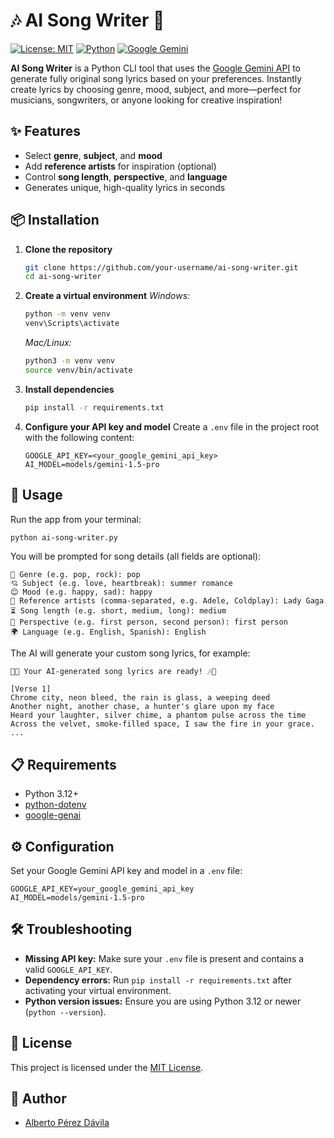 # 🎶 AI Song Writer 🎤

[![License: MIT](https://img.shields.io/badge/License-MIT-yellow.svg)](LICENSE) [![Python](https://img.shields.io/badge/Python-3.12-blue.svg)](https://www.python.org/) [![Google Gemini](https://img.shields.io/badge/Google%20Gemini-API-blue.svg)](https://ai.google.dev/)

**AI Song Writer** is a Python CLI tool that uses the [Google Gemini API](https://ai.google.dev/) to generate fully original song lyrics based on your preferences. Instantly create lyrics by choosing genre, mood, subject, and more—perfect for musicians, songwriters, or anyone looking for creative inspiration!

## ✨ Features
- Select **genre**, **subject**, and **mood**
- Add **reference artists** for inspiration (optional)
- Control **song length**, **perspective**, and **language**
- Generates unique, high-quality lyrics in seconds

## 📦 Installation

1. **Clone the repository**
	```bash
	git clone https://github.com/your-username/ai-song-writer.git
	cd ai-song-writer
	```

2. **Create a virtual environment**
	*Windows:*
	  ```bash
	  python -m venv venv
	  venv\Scripts\activate
	  ```
	*Mac/Linux:*
	  ```bash
	  python3 -m venv venv
	  source venv/bin/activate
	  ```

3. **Install dependencies**
	```bash
	pip install -r requirements.txt
	```

4. **Configure your API key and model**
	Create a `.env` file in the project root with the following content:
	  ```env
	  GOOGLE_API_KEY=<your_google_gemini_api_key>
	  AI_MODEL=models/gemini-1.5-pro
	  ```

## 🚀 Usage

Run the app from your terminal:

```bash
python ai-song-writer.py
```

You will be prompted for song details (all fields are optional):

```
🎸 Genre (e.g. pop, rock): pop
💘 Subject (e.g. love, heartbreak): summer romance
😊 Mood (e.g. happy, sad): happy
🎤 Reference artists (comma-separated, e.g. Adele, Coldplay): Lady Gaga
⏳ Song length (e.g. short, medium, long): medium
👀 Perspective (e.g. first person, second person): first person
🌍 Language (e.g. English, Spanish): English
```

The AI will generate your custom song lyrics, for example:

```
🎉✨ Your AI-generated song lyrics are ready! 🎶📝

[Verse 1]
Chrome city, neon bleed, the rain is glass, a weeping deed
Another night, another chase, a hunter's glare upon my face
Heard your laughter, silver chime, a phantom pulse across the time
Across the velvet, smoke-filled space, I saw the fire in your grace.
...
```

## 📋 Requirements

- Python 3.12+
- [python-dotenv](https://pypi.org/project/python-dotenv/)
- [google-genai](https://pypi.org/project/google-genai/)

## ⚙️ Configuration

Set your Google Gemini API key and model in a `.env` file:

```env
GOOGLE_API_KEY=your_google_gemini_api_key
AI_MODEL=models/gemini-1.5-pro
```

## 🛠️ Troubleshooting

- **Missing API key:** Make sure your `.env` file is present and contains a valid `GOOGLE_API_KEY`.
- **Dependency errors:** Run `pip install -r requirements.txt` after activating your virtual environment.
- **Python version issues:** Ensure you are using Python 3.12 or newer (`python --version`).

## 📜 License

This project is licensed under the [MIT License](LICENSE).

## 👤 Author

- [Alberto Pérez Dávila](https://github.com/albertopd)
